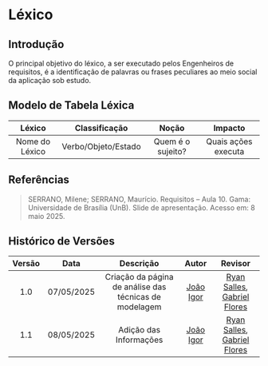 # Léxico

## Introdução

O principal objetivo do léxico, a ser executado pelos Engenheiros de requisitos, é a identificação de palavras ou frases peculiares ao meio social da aplicação sob estudo.

## Modelo de Tabela Léxica

| Léxico | Classificação | Noção | Impacto |
|:----------:|:-----------:|:----------:|:----------:|
| Nome do Léxico | Verbo/Objeto/Estado | Quem é o sujeito? | Quais ações executa |


## Referências

> SERRANO, Milene; SERRANO, Maurício. Requisitos – Aula 10. Gama: Universidade de Brasília (UnB). Slide de apresentação. Acesso em: 8 maio 2025.

## Histórico de Versões

| Versão | Data | Descrição  | Autor        | Revisor |
| :-----: | :----: | :----------: | :------------: | :--------: |
| 1.0    | 07/05/2025 | Criação da página de análise das técnicas de modelagem  | [João Igor](https://github.com/JoaoPC10)       | [Ryan Salles](https://github.com/RA-Salles), [Gabriel Flores](https://github.com/Gabrielfcoelho)
| 1.1    | 08/05/2025 | Adição das Informações | [João Igor](https://github.com/JoaoPC10)       | [Ryan Salles](https://github.com/RA-Salles), [Gabriel Flores](https://github.com/Gabrielfcoelho)